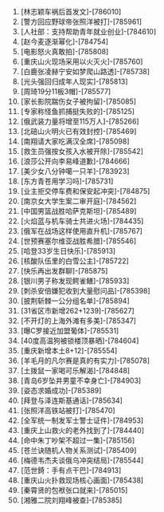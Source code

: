 
1. [林志颖车祸后首发文]-[786010]
1. [警方回应野球帝张照洋被打]-[785961]
1. [人社部：支持帮助青年就业创业]-[784610]
1. [赵今麦逐渐幂化]-[784754]
1. [电影怒火真敢拍]-[785808]
1. [重庆山火现场采用以火灭火]-[785760]
1. [白鹿张凌赫宁安如梦爬山路透]-[785738]
1. [光头强回归成年人现实]-[785813]
1. [周琦19分11板3帽]-[785577]
1. [家长影院踹伤女子被拘留]-[785085]
1. [专家称怪鱼抓捕挺失败的]-[785125]
1. [俄武装力量将增至115万人]-[785266]
1. [北碚山火明火已有效封控]-[785469]
1. [南翔请大家吃满汉全席]-[785098]
1. [救生员强按女孩入水被开除]-[785542]
1. [浪莎公开向李易峰道歉]-[784666]
1. [美少女八分钟噶一只羊]-[783923]
1. [东方青苍用学习吗]-[785731]
1. [业主拒交停车费和保安起冲突]-[784875]
1. [南京女大学生案二审开庭]-[784562]
1. [中国男篮战胜哈萨克斯坦]-[785489]
1. [火焰蓝与机车骑士共进火场]-[784435]
1. [俄军在战场这样使用直升机]-[785767]
1. [世预赛塞尔维亚战胜希腊]-[785546]
1. [哈登33岁生日快乐]-[785913]
1. [核酸队伍里的白雪公主]-[785722]
1. [快乐再出发群聊]-[785875]
1. [银川男子称发现鳄雀鳝]-[785933]
1. [刺杀安倍嫌犯收到大量慰问品]-[785398]
1. [披荆斩棘一公分组名单]-[785894]
1. [31省区市新增262+1239]-[785627]
1. [不开灯的上海外滩有多美]-[785347]
1. [曝C罗接近加盟葡体]-[785531]
1. [40度高温狗被锁楼顶暴晒]-[784604]
1. [重庆新增本土8+12]-[785554]
1. [羊毛月的凡尔赛是真的有实力]-[785078]
1. [土拨鼠一家喝可乐解渴]-[784848]
1. [青岛6岁坠井男童不幸身亡]-[784903]
1. [姿态求婚成功]-[785389]
1. [拜登与泽连斯基通话]-[785634]
1. [张照洋高铁站被打]-[785470]
1. [全军统一制发军士警士证件]-[784953]
1. [重庆上山救火的老外找到了]-[784440]
1. [命中朱丁吵架不超过一集]-[785156]
1. [苍兰诀随机人物关系测试]-[785409]
1. [梅德韦杰夫谈俄乌冲突结局]-[785544]
1. [范世錡：手有点干巴]-[784913]
1. [重庆山火扑救现场核心画面]-[785438]
1. [秦霄贤的包袱张口就来]-[785015]
1. [湘雅二院刘翔峰被查]-[785385]
